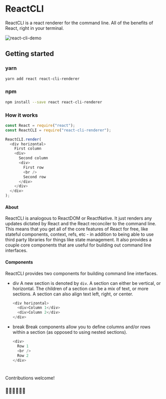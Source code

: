 # ReactCLI

ReactCLI is a react renderer for the command line. All of the benefits of React, right in your terminal.

![react-cli-demo](https://raw.githubusercontent.com/mgrip/react-cli/master/.github/demo.svg)

## Getting started

### yarn

```bash
yarn add react react-cli-renderer
```

### npm

```bash
npm install --save react react-cli-renderer
```

### How it works

```javascript
const React = require("react");
const ReactCLI = require("react-cli-renderer");

ReactCLI.render(
  <div horizontal>
    First column
    <div>
      Second column
      <div>
        First row
        <br />
        Second row
      </div>
    </div>
  </div>
);
```

#### About

ReactCLI is analogous to ReactDOM or ReactNative. It just renders any updates dictated by React and the React reconciler to the command line. This means that you get all of the core features of React for free, like stateful components, context, refs, etc - in addition to being able to use third party libraries for things like state management. It also provides a couple core components that are useful for building out command line interfaces.

#### Components

ReactCLI provides two components for building command line interfaces.

- div
  A new section is denoted by `div`. A section can either be vertical, or horizontal. The children of a section can be a mix of text, or more sections. A section can also align text left, right, or center.

  ```javascript
  <div horizontal>
    <div>Column 1</div>
    <div>Column 2</div>
  </div>
  ```

- break
  Break components allow you to define columns and/or rows within a section (as opposed to using nested sections).

  ```javascript
  <div>
    Row 1
    <br />
    Row 2
  </div>
  ```

#

Contributions welcome!

### 👨‍🎤👩‍🔬👨‍🎨

#
